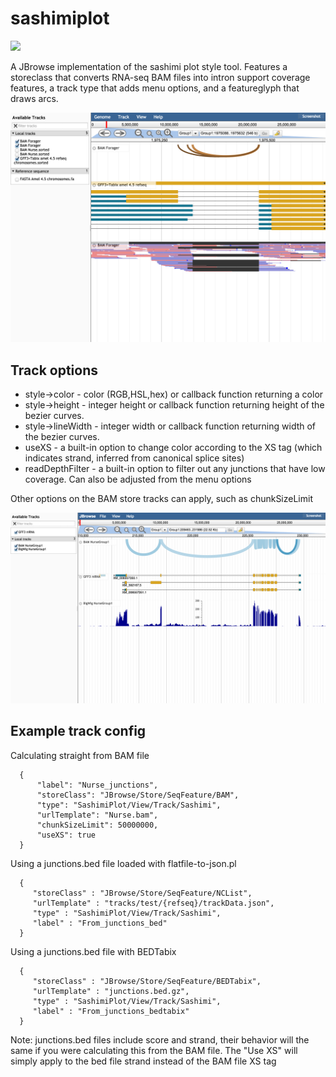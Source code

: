 # sashimiplot

[![](https://travis-ci.org/cmdcolin/sashimiplot.svg?branch=master)](https://travis-ci.org/cmdcolin/sashimiplot)

A JBrowse implementation of the sashimi plot style tool. Features a storeclass that converts RNA-seq BAM files into intron support coverage features, a track type that adds menu options, and a featureglyph that draws arcs.


![](img/out2.png)


## Track options


* style->color - color (RGB,HSL,hex) or callback function returning a color
* style->height - integer height or callback function returning height of the bezier curves.
* style->lineWidth - integer width or callback function returning width of the bezier curves.
* useXS - a built-in option to change color according to the XS tag (which indicates strand, inferred from canonical splice sites)
* readDepthFilter - a built-in option to filter out any junctions that have low coverage. Can also be adjusted from the menu options

Other options on the BAM store tracks can apply, such as chunkSizeLimit


![](img/out.png)


## Example track config

Calculating straight from BAM file

      {
          "label": "Nurse_junctions",
          "storeClass": "JBrowse/Store/SeqFeature/BAM",
          "type": "SashimiPlot/View/Track/Sashimi",
          "urlTemplate": "Nurse.bam",
          "chunkSizeLimit": 50000000,
          "useXS": true
      }

Using a junctions.bed file loaded with flatfile-to-json.pl


      {
         "storeClass" : "JBrowse/Store/SeqFeature/NCList",
         "urlTemplate" : "tracks/test/{refseq}/trackData.json",
         "type" : "SashimiPlot/View/Track/Sashimi",
         "label" : "From_junctions_bed"
      }

Using a junctions.bed file with BEDTabix

      {
         "storeClass" : "JBrowse/Store/SeqFeature/BEDTabix",
         "urlTemplate" : "junctions.bed.gz",
         "type" : "SashimiPlot/View/Track/Sashimi",
         "label" : "From_junctions_bedtabix"
      }


Note: junctions.bed files include score and strand, their behavior will the same if you were calculating this from the BAM file. The "Use XS" will simply apply to the bed file strand instead of the BAM file XS tag
